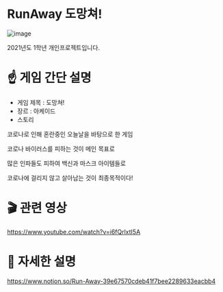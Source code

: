 # RunAway 도망쳐!
![image](https://user-images.githubusercontent.com/77655325/203102537-0a074a89-a172-4e54-90ef-e786f501a673.png)

2021년도 1학년 개인프로젝트입니다.


# ☝️ 게임 간단 설명
- 게임 제목 : 도망쳐!
- 장르 : 아케이드
- 스토리

코로나로 인해 혼란중인 오늘날을 바탕으로 한 게임

코로나 바이러스를 피하는 것이 메인 목표로

많은 인파들도 피하여 백신과 마스크 아이템들로

코로나에 걸리지 않고 살아남는 것이 최종목적이다!

# 🎬 관련 영상
https://www.youtube.com/watch?v=i6fQrlxtI5A

# 💼 자세한 설명
https://www.notion.so/Run-Away-39e67570cdeb41f7bee2289633eacbb4
